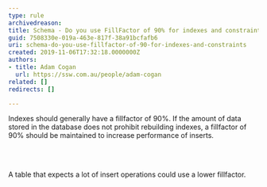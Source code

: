 ```yaml
---
type: rule
archivedreason: 
title: Schema - Do you use FillFactor of 90% for indexes and constraints?
guid: 7508330e-019a-463e-817f-38a91bcfafb6
uri: schema-do-you-use-fillfactor-of-90-for-indexes-and-constraints
created: 2019-11-06T17:32:18.0000000Z
authors:
- title: Adam Cogan
  url: https://ssw.com.au/people/adam-cogan
related: []
redirects: []

---
```



<p class="ssw15-rteElement-P">Indexes should generally have a fillfactor of 90%. If the amount of data stored in the database does not prohibit rebuilding indexes, a fillfactor of 90% should be maintained to increase performance of inserts.​<br></p>
<br><excerpt class='endintro'></excerpt><br>
<p class="ssw15-rteElement-P">​A table that expects a lot of insert operations could use a lower fillfactor.​​<br></p>


